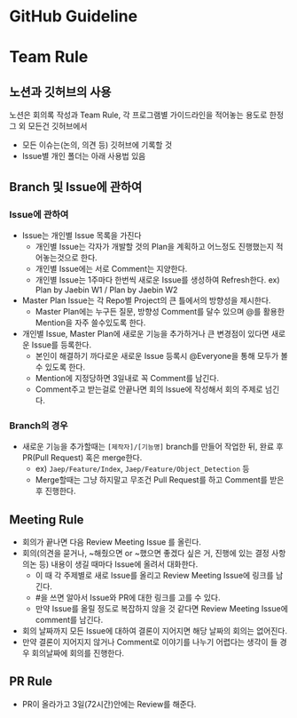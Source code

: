 # GitHub Guideline

# Team Rule

## 노션과 깃허브의 사용

노션은 회의록 작성과 Team Rule, 각 프로그램별 가이드라인을 적어놓는 용도로 한정 그 외 모든건 깃허브에서

- 모든 이슈는(논의, 의견 등) 깃허브에 기록할 것
- Issue별 개인 폴더는 아래 사용법 있음

## Branch 및 Issue에 관하여

### Issue에 관하여

- Issue는 개인별 Issue 목록을 가진다
    - 개인별 Issue는 각자가 개발할 것의 Plan을 계획하고 어느정도 진행했는지 적어놓는것으로 한다.
    - 개인별 Issue에는 서로 Comment는 지양한다.
    - 개인별 Issue는 1주마다 한번씩 새로운 Issue를 생성하여 Refresh한다. ex) Plan by Jaebin W1 / Plan by Jaebin W2
- Master Plan Issue는 각 Repo별 Project의 큰 틀에서의 방향성을 제시한다.
    - Master Plan에는 누구든 질문, 방향성 Comment를 달수 있으며 @를 활용한 Mention을 자주 쓸수있도록 한다.
- 개인별 Issue, Master Plan에 새로운 기능을 추가하거나 큰 변경점이 있다면 새로운 Issue를 등록한다.
    - 본인이 해결하기 까다로운 새로운 Issue 등록시 @Everyone을 통해 모두가 볼수 있도록 한다.
    - Mention에 지정당하면 3일내로 꼭 Comment를 남긴다.
    - Comment주고 받는걸로 안끝나면 회의 Issue에 작성해서 회의 주제로 넘긴다.

### Branch의 경우

- 새로운 기능을 추가할때는 `[제작자]/[기능명]` branch를 만들어 작업한 뒤, 완료 후 PR(Pull Request) 혹은 merge한다.
    - ex) `Jaep/Feature/Index`, `Jaep/Feature/Object_Detection` 등
    - Merge할때는 그냥 하지말고 무조건 Pull Request를 하고 Comment를 받은 후 진행한다.

## Meeting Rule

- 회의가 끝나면 다음 Review Meeting Issue 를 올린다.
- 회의(의견을 묻거나, ~해줬으면 or ~했으면 좋겠다 싶은 거, 진행에 있는 결정 사항 의논 등) 내용이 생길 때마다 Issue에 올려서 대화한다.
    - 이 때 각 주제별로 새로 Issue를 올리고 Review Meeting Issue에 링크를 남긴다.
    - #을 쓰면 알아서 Issue와 PR에 대한 링크를 고를 수 있다.
    - 만약 Issue를 올릴 정도로 복잡하지 않을 것 같다면 Review Meeting Issue에 comment를 남긴다.
- 회의 날짜까지 모든 Issue에 대하여 결론이 지어지면 해당 날짜의 회의는 없어진다.
- 만약 결론이 지어지지 않거나 Comment로 이야기를 나누기 어렵다는 생각이 들 경우 회의날짜에 회의를 진행한다.

## PR Rule

- PR이 올라가고 3일(72시간)안에는 Review를 해준다.
